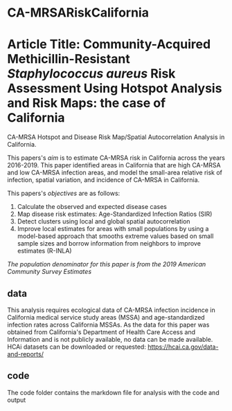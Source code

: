 # CA-MRSARiskCalifornia
# Article Title: Community-Acquired Methicillin-Resistant *Staphylococcus aureus* Risk Assessment Using Hotspot Analysis and Risk Maps: the case of California

CA-MRSA Hotspot and Disease Risk Map/Spatial Autocorrelation Analysis in California.

This papers's *aim* is to estimate CA-MRSA risk in California across the years 2016-2019. This paper identified areas in California that are high CA-MRSA and low CA-MRSA infection areas, and model the small-area relative risk of infection, spatial variation, and incidence of CA-MRSA in California.

This papers's *objectives* are as follows:

1.  Calculate the observed and expected disease cases
2.  Map disease risk estimates: Age-Standardized Infection Ratios (SIR)
3.  Detect clusters using local and global spatial autocorrelation
4.  Improve local estimates for areas with small populations by using a model-based approach that smooths extreme values based on small sample sizes and borrow information from neighbors to improve estimates (R-INLA)

*The population denominator for this paper is from the 2019 American Community Survey Estimates*

## data
This analysis requires ecological data of CA-MRSA infection incidence in California medical service study areas (MSSA) and age-standardized infection rates across California MSSAs. As the data for this paper was obtained from California's Department of Health Care Access and Information and is not publicly available, no data can be made available. HCAi datasets can be downloaded or requested: https://hcai.ca.gov/data-and-reports/

## code
The code folder contains the markdown file for analysis with the code and output
